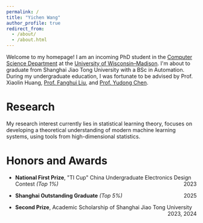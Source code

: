 ```yaml
---
permalink: /
title: "Yichen Wang"
author_profile: true
redirect_from: 
  - /about/
  - /about.html
---
```


Welcome to my homepage! I am an incoming PhD student in the [Computer Science Department](https://www.cs.wisc.edu/) at the [University of Wisconsin–Madison](https://www.wisc.edu/). I'm about to graduate from Shanghai Jiao Tong University with a BSc in Automation. During my undergraduate education, I was fortunate to be advised by Prof. Xiaolin Huang, [Prof. Fanghui Liu](https://www.lfhsgre.org/index.html), and [Prof. Yudong Chen](https://pages.cs.wisc.edu/~yudongchen/).

Research
======
My research interest currently lies in statistical learning theory, focuses on developing a theoretical understanding of modern machine learning systems, using tools from high-dimensional statistics.

Honors and Awards
======
- **National First Prize**, "TI Cup" China Undergraduate Electronics Design Contest *(Top 1%)* <span style="float: right;">2023</span>

- **Shanghai Outstanding Graduate** *(Top 5%)* <span style="float: right;">2025</span>

- **Second Prize**, Academic Scholarship of Shanghai Jiao Tong University <span style="float: right;">2023, 2024</span>
